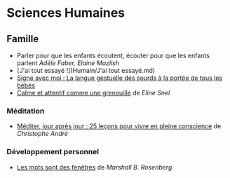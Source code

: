 # Sciences Humaines

## Famille
 - Parler pour que les enfants écoutent, écouter pour que les enfants parlent _Adèle Faber, Elaine Mazlish_
 - [J'ai tout essayé !](Humain/J'ai tout essayé.md)
 - [Signe avec moi : La langue gestuelle des sourds à la portée de tous les bébés](Humain/Signe%20avec%20moi%20:%20La%20langue%20gestuelle%20des%20sourds%20à%20la%20portée%20de%20tous%20les%20bébés.md)
 - [Calme et attentif comme une grenouille](Humain/Calme%20et%20attentif%20comme%20une%20grenouille.md) de _Eline Snel_ 

### Méditation 
 - [Méditer, jour après jour : 25 leçons pour vivre en pleine conscience](Humain/Méditer,%20jour%20après%20jour%20:%2025%20leçons%20pour%20vivre%20en%20pleine%20conscience.md) de _Christophe André_

### Développement personnel
 - [Les mots sont des fenêtres](Humain/Les%20Mots%20sont%20des%20fenetres.md)  de _Marshall B. Rosenberg_
